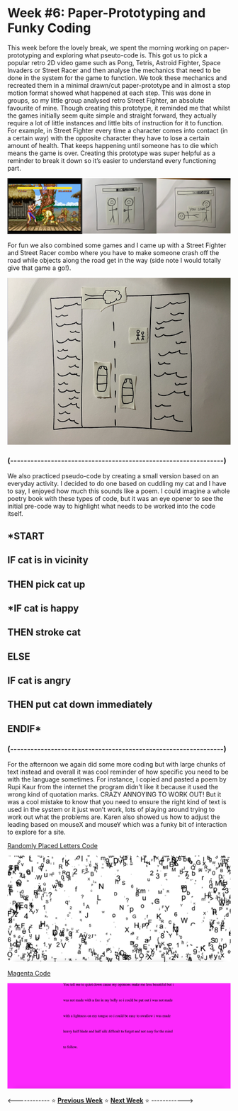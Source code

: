 # Week #6: Paper-Prototyping and Funky Coding
This week before the lovely break, we spent the morning working on paper-prototyping and exploring what pseuto-code is. This got us to pick a popular retro 2D video game such as Pong, Tetris, Astroid Fighter, Space Invaders or Street Racer and then analyse the mechanics that need to be done in the system for the game to function. We took these mechanics and recreated them in a minimal drawn/cut paper-prototype and in almost a stop motion format showed what happened at each step. This was done in groups, so my little group analysed retro Street Fighter, an absolute favourite of mine. Though creating this prototype, it reminded me that whilst the games initially seem quite simple and straight forward, they actually require a lot of little instances and little bits of instruction for it to function. For example, in Street Fighter every time a character comes into contact (in a certain way) with the opposite character they have to lose a certain amount of health. That keeps happening until someone has to die which means the game is over. Creating this prototype was super helpful as a reminder to break it down so it’s easier to understand every functioning part. 

<img src="streetfighter-pp.png">

For fun we also combined some games and I came up with a Street Fighter and Street Racer combo where you have to make someone crash off the road while objects along the road get in the way (side note I would totally give that game a go!).

<img src="pp 2.png">

### (---------------------------------------------------------------) ###

We also practiced pseudo-code by creating a small version based on an everyday activity. I decided to do one based on cuddling my cat and I have to say, I enjoyed how much this sounds like a poem. I could imagine a whole poetry book with these types of code, but it was an eye opener to see the initial pre-code way to highlight what needs to be worked into the code itself. 

## *START
## IF cat is in vicinity 
## THEN pick cat up
## *IF cat is happy
## THEN stroke cat
## ELSE 
## IF cat is angry 
## THEN put cat down immediately
## ENDIF* 

### (---------------------------------------------------------------) ###

For the afternoon we again did some more coding but with large chunks of text instead and overall it was cool reminder of how specific you need to be with the language sometimes. For instance, I copied and pasted a poem by Rupi Kaur from the internet the program didn’t like it because it used the wrong kind of quotation marks. CRAZY ANNOYING TO WORK OUT! But it was a cool mistake to know that you need to ensure the right kind of text is used in the system or it just won’t work, lots of playing around trying to work out what the problems are. Karen also showed us how to adjust the leading based on mouseX and mouseY which was a funky bit of interaction to explore for a site.

[Randomly Placed Letters Code](https://astlcreations.github.io/codewords-codes-words/p5.js%20Coding%20Files/Week%206/week6_typeparagraph/)

<img src="coding w6 1.png">

[Magenta Code](https://astlcreations.github.io/codewords-codes-words/p5.js%20Coding%20Files/Week%206/paragraph__/)

<img src="coding w6 2.png">


<------------ :star: [**Previous Week**](https://astlcreations.github.io/codewords-codes-words/SKO/Re-Readings%20&%20Coding/Week%2005/) :star: [**Next Week**](https://astlcreations.github.io/codewords-codes-words/SKO/Major%20Project/Week%2007.5%20-%20Mid%20Sem%20Break/) :star: ------------>



